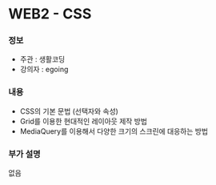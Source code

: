 # WEB2 - CSS


### 정보
* 주관 : 생활코딩
* 강의자 : egoing

### 내용
* CSS의 기본 문법 (선택자와 속성)
* Grid를 이용한 현대적인 레이아웃 제작 방법
* MediaQuery를 이용해서 다양한 크기의 스크린에 대응하는 방법

### 부가 설명
없음
